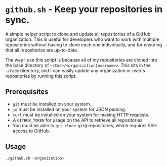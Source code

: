 # `github.sh` - Keep your repositories in sync.

A simple helper script to clone and update all repositories of a GitHub
organization. This is useful for developers who want to work with multiple
repositories without having to clone each one individually, and for ensuring
that all repositories are up-to-date.

The way I use this script is because all of my repositories are cloned into the
base directory of `~/Code/<organization|username>`. This sits in the
`~/Code` directory, and I can easily update any organization or user's
repositories by running this script.

## Prerequisites

- `git` must be installed on your system.
- `jq` must be installed on your system for JSON parsing.
- `curl` must be installed on your system for making HTTP requests.
- A `GITHUB_TOKEN` for usage on the API to retrieve all repositories
- You must be able to `git clone git@` repositories, which requires SSH access to GitHub.

## Usage

```bash
./github.sh <organization>
```
